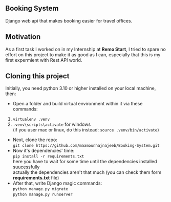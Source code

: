 ## Booking System
Django web api that makes booking easier for travel offices.

## Motivation
As a first task I worked on in my Internship at **Remo Start**, 
I tried to spare no effort on this project to make it as good as
 I can, especially that this is my first expermient with Rest API world.

## Cloning this project
Initially, you need python 3.10 or higher installed on your local machine, then:
- Open a folder and build virtual environment within it via these commands:
1. `virtualenv .venv`
2. `.venv\scripts\activate` for windows</br>
(if you user mac or linux, do this instead:
`source .venv/bin/activate`)
- Next, clone the repo:</br>
`git clone https://github.com/maamounhajnajeeb/Booking-System.git`
- Now it's dependencies' time:</br>
`pip install -r requirements.txt`</br>
here  you have to wait for some time until the dependencies installed suucessfully</br>
actually the dependencies aren't that much (you can check them form **requirements.txt** file)
- After that, write Django magic commands:</br>
`python manage.py migrate`</br>
`python manage.py runserver`</br>